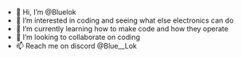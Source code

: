 - 👋 Hi, I’m @Bluelok
- 👀 I’m interested in coding and seeing what else electronics can do
- 🌱 I’m currently learning how to make code and how they operate
- 💞️ I’m looking to collaborate on coding
- 📫 Reach me on discord @Blue__Lok

<!---
Bluelok/Bluelok is a ✨ special ✨ repository because its `README.md` (this file) appears on your GitHub profile.
You can click the Preview link to take a look at your changes.
--->

